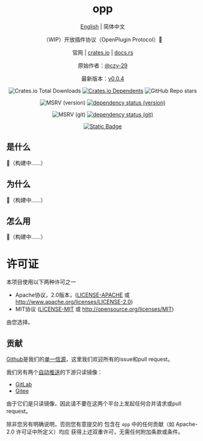 <div align="center">

# opp

[English](README.md) | 简体中文

（WIP）开放插件协议（OpenPlugin Protocol）🚧

官网 | [crates.io](https://crates.io/crates/opp) | [docs.rs](https://docs.rs/opp/latest/opp)

原始作者：[@czy-29](https://github.com/czy-29)

最新版本：[v0.0.4](https://github.com/opensound-org/opp/releases/tag/v0.0.4)

![Crates.io Total Downloads](https://img.shields.io/crates/d/opp)
[![Crates.io Dependents](https://img.shields.io/crates/dependents/opp)](https://crates.io/crates/opp/reverse_dependencies)
![GitHub Repo stars](https://img.shields.io/github/stars/opensound-org/opp)

![MSRV (version)](https://img.shields.io/crates/msrv/opp/0.0.4?label=v0.0.4-msrv)
[![dependency status (version)](https://deps.rs/crate/opp/0.0.4/status.svg?subject=v0.0.4-deps)](https://deps.rs/crate/opp/0.0.4)

![MSRV (git)](https://img.shields.io/badge/git--msrv-unknown-blue)
[![dependency status (git)](https://deps.rs/repo/github/opensound-org/opp/status.svg?subject=git-deps)](https://deps.rs/repo/github/opensound-org/opp)

[![Static Badge](https://img.shields.io/badge/build_with-Rust_1.81.0-dca282)](https://blog.rust-lang.org/2024/09/05/Rust-1.81.0.html)

</div>

## 是什么
🚧（构建中……）

## 为什么
🚧（构建中……）

## 怎么用
🚧（构建中……）

# 许可证

本项目使用以下两种许可之一

 * Apache协议，2.0版本，([LICENSE-APACHE](LICENSE-APACHE) 或
   http://www.apache.org/licenses/LICENSE-2.0)
 * MIT协议 ([LICENSE-MIT](LICENSE-MIT) 或
   http://opensource.org/licenses/MIT)

由您选择。

## 贡献

[Github](https://github.com/opensound-org/opp)是我们的[单一信源](https://en.wikipedia.org/wiki/Single_source_of_truth)，这里我们欢迎所有的issue和pull request。

我们另有两个[自动推送](.github/workflows/mirror.yml)的下游只读镜像：
- [GitLab](https://gitlab.com/opensound-org/opp)
- [Gitee](https://gitee.com/opensound-org/opp)

由于它们是只读镜像，因此请不要在这两个平台上发起任何合并请求或pull request。

除非您另有明确说明，否则您有意提交的
包含在 `opp` 中的任何贡献（如 Apache-2.0 许可证中所定义）均应
获得上述双重许可，无需任何附加条款或条件。
